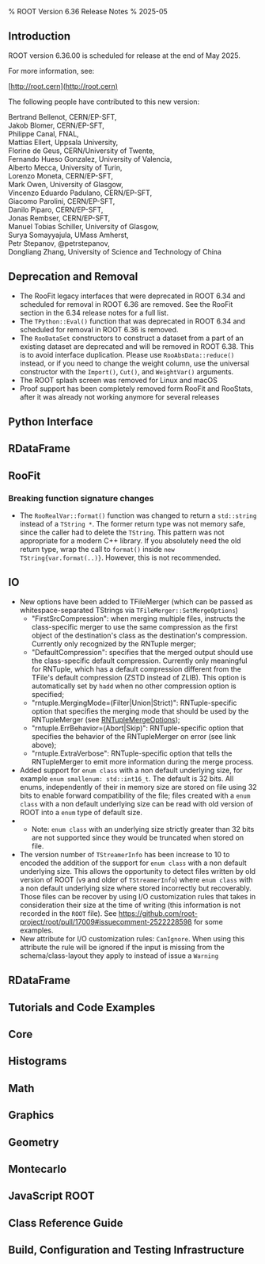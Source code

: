 % ROOT Version 6.36 Release Notes
% 2025-05
<a name="TopOfPage"></a>

## Introduction

ROOT version 6.36.00 is scheduled for release at the end of May 2025.

For more information, see:

[http://root.cern](http://root.cern)

The following people have contributed to this new version:

 Bertrand Bellenot, CERN/EP-SFT,\
 Jakob Blomer, CERN/EP-SFT,\
 Philippe Canal, FNAL,\
 Mattias Ellert, Uppsala University,\
 Florine de Geus, CERN/University of Twente,\
 Fernando Hueso Gonzalez, University of Valencia,\
 Alberto Mecca, University of Turin,\
 Lorenzo Moneta, CERN/EP-SFT,\
 Mark Owen, University of Glasgow,\
 Vincenzo Eduardo Padulano, CERN/EP-SFT,\
 Giacomo Parolini, CERN/EP-SFT,\
 Danilo Piparo, CERN/EP-SFT,\
 Jonas Rembser, CERN/EP-SFT,\
 Manuel Tobias Schiller, University of Glasgow,\
 Surya Somayyajula, UMass Amherst,\
 Petr Stepanov, @petrstepanov,\
 Dongliang Zhang, University of Science and Technology of China

## Deprecation and Removal

* The RooFit legacy interfaces that were deprecated in ROOT 6.34 and scheduled for removal in ROOT 6.36 are removed. See the RooFit section in the 6.34 release notes for a full list.
* The `TPython::Eval()` function that was deprecated in ROOT 6.34 and scheduled for removal in ROOT 6.36 is removed.
* The `RooDataSet` constructors to construct a dataset from a part of an existing dataset are deprecated and will be removed in ROOT 6.38. This is to avoid interface duplication. Please use `RooAbsData::reduce()` instead, or if you need to change the weight column, use the universal constructor with the `Import()`, `Cut()`, and `WeightVar()` arguments.
* The ROOT splash screen was removed for Linux and macOS
* Proof support has been completely removed form RooFit and RooStats, after it was already not working anymore for several releases

## Python Interface

## RDataFrame

## RooFit

### Breaking function signature changes

  * The `RooRealVar::format()` function was changed to return a `std::string` instead of a `TString *`.
    The former return type was not memory safe, since the caller had to delete the `TString`.
    This pattern was not appropriate for a modern C++ library.
    If you absolutely need the old return type, wrap the call to `format()` inside `new TString{var.format(..)}`. However, this is not recommended.

## IO

* New options have been added to TFileMerger (which can be passed as whitespace-separated TStrings via `TFileMerger::SetMergeOptions`)
  * "FirstSrcCompression": when merging multiple files, instructs the class-specific merger to use the same compression as the 
    first object of the destination's class as the destination's compression. Currently only recognized by the RNTuple merger;
  * "DefaultCompression": specifies that the merged output should use the class-specific default compression. Currently only
    meaningful for RNTuple, which has a default compression different from the TFile's default compression (ZSTD instead of ZLIB).
    This option is automatically set by `hadd` when no other compression option is specified;
  * "rntuple.MergingMode=(Filter|Union|Strict)": RNTuple-specific option that specifies the merging mode that should be used by
    the RNTupleMerger (see 
    [RNTupleMergeOptions](https://root.cern/doc/v634/structROOT_1_1Experimental_1_1Internal_1_1RNTupleMergeOptions.html));
  * "rntuple.ErrBehavior=(Abort|Skip)": RNTuple-specific option that specifies the behavior of the RNTupleMerger on error (see link above);
  * "rntuple.ExtraVerbose": RNTuple-specific option that tells the RNTupleMerger to emit more information during the merge process.
* Added support for `enum class` with a non default underlying size, for example `enum smallenum: std::int16_t`.  The default is 32 bits.  All enums, independently of their in memory size are stored on file using 32 bits to enable forward compatibility of the file; files created with a `enum class` with a non default underlying size can be read with old version of ROOT into a `enum` type of default size.
* * Note: `enum class` with an underlying size strictly greater than 32 bits are not supported since they would be truncated when stored on file.
* The version number of `TStreamerInfo` has been increase to 10 to encoded the addition of the support for `enum class` with a non default underlying size. This allows the opportunity to detect files written by old version of ROOT (`v9` and older of `TStreamerInfo`) where  `enum class` with a non default underlying size where stored incorrectly but recoverably.  Those files can be recover by using I/O customization rules that takes in consideration their size at the time of writing (this information is not recorded in the `ROOT` file).  See https://github.com/root-project/root/pull/17009#issuecomment-2522228598 for some examples.
* New attribute for I/O customization rules: `CanIgnore`.  When using this attribute the rule will be ignored if the input is missing from the schema/class-layout they apply to instead of issue a `Warning`

## RDataFrame

## Tutorials and Code Examples

## Core 

## Histograms

## Math

## Graphics

## Geometry

## Montecarlo

## JavaScript ROOT

## Class Reference Guide

## Build, Configuration and Testing Infrastructure


